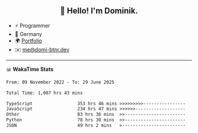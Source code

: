 <h2 align="center">👋 Hello! I'm Dominik.</h2>

- ⚡ Programmer
- 📍 Germany
- 🌍 [Portfolio](https://domi-btnr.dev)
- ✉️ [me@domi-btnr.dev](mailto://me@domi-btnr.dev)

---
📊 **WakaTime Stats**
<!--START_SECTION:waka-->

```txt
From: 09 November 2022 - To: 29 June 2025

Total Time: 1,007 hrs 43 mins

TypeScript                 353 hrs 46 mins >>>>>>>>>----------------   35.11 %
JavaScript                 234 hrs 47 mins >>>>>>-------------------   23.30 %
Other                      83 hrs 36 mins  >>-----------------------   08.30 %
Python                     78 hrs 30 mins  >>-----------------------   07.79 %
JSON                       49 hrs 2 mins   >------------------------   04.87 %
```

<!--END_SECTION:waka-->
